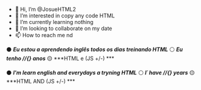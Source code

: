 - 👋 Hi, I’m @JosueHTML2
- 👀 I’m interested in copy any code HTML
- 🌱 I’m currently learning nothing
- 💞️ I’m looking to collaborate on my date
- 📫 How to reach me nd


<!---
JosueHTML2/JosueHTML2 is a ✨ special ✨ repository because its `README.md` (this file) appears on your GitHub profile.
You can click the Preview link to take a look at your changes.
--->



:black_circle: ***Eu estou a aprendendo inglês todos os dias treinando HTML***
:white_circle: ***Eu tenho //{} anos***
:yellow_circle: ***HTML e (JS  +/-) ***

:black_circle: ***I'm learn english and everydays a tryning HTML***
:white_circle: ***I´ have //{} years***
:yellow_circle: ***HTML AND (JS  +/-) ***
